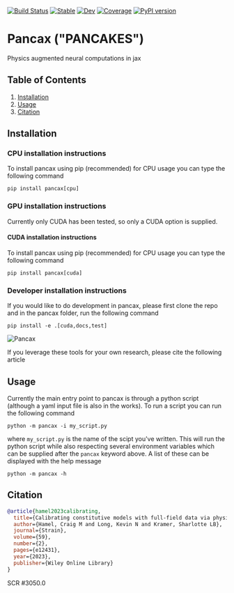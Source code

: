 [![Build Status](https://github.com/sandialabs/pancax/workflows/CI/badge.svg)](https://github.com/sandialabs/pancax/actions?query=workflow%3ACI)
[![Stable](https://img.shields.io/badge/docs-stable-blue.svg)](https://sandialabs.github.io/pancax/) 
[![Dev](https://img.shields.io/badge/docs-dev-blue.svg)](https://sandialabs.github.io/pancax/dev/) 
[![Coverage](https://codecov.io/gh/sandialabs/pancax/branch/main/graph/badge.svg)](https://codecov.io/gh/sandialabs/pancax)
[![PyPI version](https://badge.fury.io/py/pancax.svg)](https://pypi.org/project/pancax/)

# Pancax ("PANCAKES")
Physics augmented neural computations in jax

## Table of Contents
1. [Installation](#installation)
2. [Usage](#usage)
3. [Citation](#citation)

## Installation
### CPU installation instructions
To install pancax using pip (recommended) for CPU usage you can type the following command

``pip install pancax[cpu]``

### GPU installation instructions
Currently only CUDA has been tested, so only a CUDA option is supplied.
#### CUDA installation instructions
To install pancax using pip (recommended) for CPU usage you can type the following command

``pip install pancax[cuda]``

### Developer installation instructions
If you would like to do development in pancax, please first clone the repo and in the pancax 
folder, run the following command

``pip install -e .[cuda,docs,test]``

![Pancax](https://github.com/sandialabs/pancax/blob/main/assets/pancax.png?raw=true)

If you leverage these tools for your own research, please cite the following article

## Usage
Currently the main entry point to pancax is through a python script (although a yaml input file is also in the works).
To run a script you can run the following command

``python -m pancax -i my_script.py``

where ``my_script.py`` is the name of the scipt you've written. This will run the python script while also 
respecting several environment variables which can be supplied after the ``pancax`` keyword above. A list of
these can be displayed with the help message

``python -m pancax -h``

## Citation
```bibtex
@article{hamel2023calibrating,
  title={Calibrating constitutive models with full-field data via physics informed neural networks},
  author={Hamel, Craig M and Long, Kevin N and Kramer, Sharlotte LB},
  journal={Strain},
  volume={59},
  number={2},
  pages={e12431},
  year={2023},
  publisher={Wiley Online Library}
}
```
SCR #3050.0
